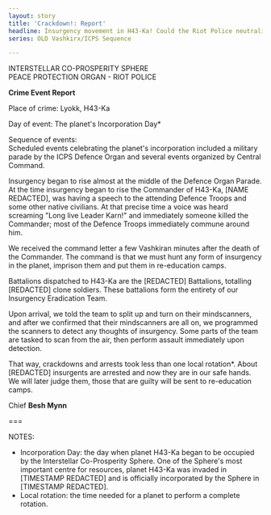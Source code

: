 ```yaml
---
layout: story
title: 'Crackdown!: Report'
headline: Insurgency movement in H43-Ka! Could the Riot Police neutralize them?
series: OLD Vashkirx/ICPS Sequence

---
```

INTERSTELLAR CO-PROSPERITY SPHERE  
PEACE PROTECTION ORGAN - RIOT POLICE

**Crime Event Report**

Place of crime: Lyokk, H43-Ka

Day of event: The planet's Incorporation Day*

Sequence of events:  
Scheduled events celebrating the planet's incorporation included a military parade by the ICPS Defence Organ and several events organized by Central Command.

Insurgency began to rise almost at the middle of the Defence Organ Parade. At the time insurgency began to rise the Commander of H43-Ka, \[NAME REDACTED\], was having a speech to the attending Defence Troops and some other native civilians. At that precise time a voice was heard screaming "Long live Leader Karn!" and immediately someone killed the Commander; most of the Defence Troops immediately commune around him.

We received the command letter a few Vashkiran minutes after the death of the Commander. The command is that we must hunt any form of insurgency in the planet, imprison them and put them in re-education camps.

Battalions dispatched to H43-Ka are the \[REDACTED\] Battalions, totalling \[REDACTED\] clone soldiers. These battalions form the entirety of our Insurgency Eradication Team.

Upon arrival, we told the team to split up and turn on their mindscanners, and after we confirmed that their mindscanners are all on, we programmed the scanners to detect any thoughts of insurgency. Some parts of the team are tasked to scan from the air, then perform assault immediately upon detection.

That way, crackdowns and arrests took less than one local rotation*. About \[REDACTED\] insurgents are arrested and now they are in our safe hands. We will later judge them, those that are guilty will be sent to re-education camps.

Chief **Besh Mynn**

===

NOTES:

* Incorporation Day: the day when planet H43-Ka began to be occupied by the Interstellar Co-Prosperity Sphere. One of the Sphere's most important centre for resources, planet H43-Ka was invaded in \[TIMESTAMP REDACTED\] and is officially incorporated by the Sphere in \[TIMESTAMP REDACTED\].
* Local rotation: the time needed for a planet to perform a complete rotation.